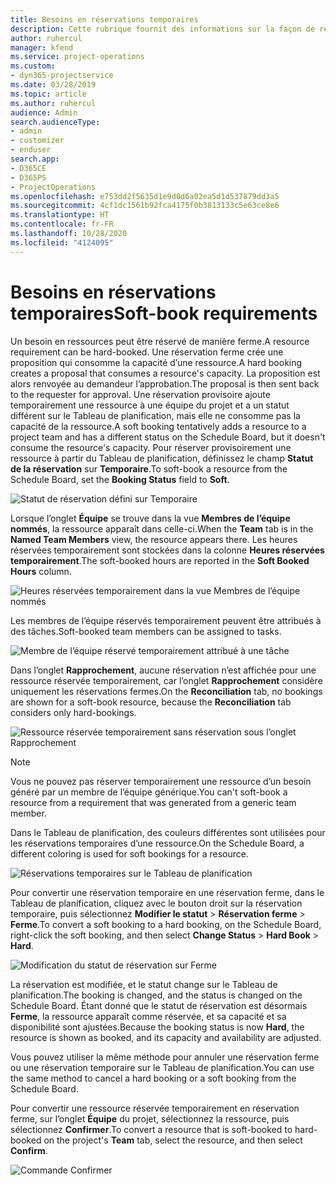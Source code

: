 ```yaml
---
title: Besoins en réservations temporaires
description: Cette rubrique fournit des informations sur la façon de réserver provisoirement des besoins.
author: ruhercul
manager: kfend
ms.service: project-operations
ms.custom:
- dyn365-projectservice
ms.date: 03/28/2019
ms.topic: article
ms.author: ruhercul
audience: Admin
search.audienceType:
- admin
- customizer
- enduser
search.app:
- D365CE
- D365PS
- ProjectOperations
ms.openlocfilehash: e753dd2f5635d1e9d0d6a02ea5d1d537879dd3a5
ms.sourcegitcommit: 4cf1dc1561b92fca4175f0b3813133c5e63ce8e6
ms.translationtype: HT
ms.contentlocale: fr-FR
ms.lasthandoff: 10/28/2020
ms.locfileid: "4124095"
---
```

# <a name="soft-book-requirements"></a><span data-ttu-id="65d11-103">Besoins en réservations temporaires</span><span class="sxs-lookup"><span data-stu-id="65d11-103">Soft-book requirements</span></span>

<span data-ttu-id="65d11-104">Un besoin en ressources peut être réservé de manière ferme.</span><span class="sxs-lookup"><span data-stu-id="65d11-104">A resource requirement can be hard-booked.</span></span> <span data-ttu-id="65d11-105">Une réservation ferme crée une proposition qui consomme la capacité d’une ressource.</span><span class="sxs-lookup"><span data-stu-id="65d11-105">A hard booking creates a proposal that consumes a resource's capacity.</span></span> <span data-ttu-id="65d11-106">La proposition est alors renvoyée au demandeur l’approbation.</span><span class="sxs-lookup"><span data-stu-id="65d11-106">The proposal is then sent back to the requester for approval.</span></span> <span data-ttu-id="65d11-107">Une réservation provisoire ajoute temporairement une ressource à une équipe du projet et a un statut différent sur le Tableau de planification, mais elle ne consomme pas la capacité de la ressource.</span><span class="sxs-lookup"><span data-stu-id="65d11-107">A soft booking tentatively adds a resource to a project team and has a different status on the Schedule Board, but it doesn't consume the resource's capacity.</span></span> <span data-ttu-id="65d11-108">Pour réserver provisoirement une ressource à partir du Tableau de planification, définissez le champ **Statut de la réservation** sur **Temporaire**.</span><span class="sxs-lookup"><span data-stu-id="65d11-108">To soft-book a resource from the Schedule Board, set the **Booking Status** field to **Soft**.</span></span>

![Statut de réservation défini sur Temporaire](media/Resource-Management-image77.png)

<span data-ttu-id="65d11-110">Lorsque l’onglet **Équipe** se trouve dans la vue **Membres de l’équipe nommés**, la ressource apparaît dans celle-ci.</span><span class="sxs-lookup"><span data-stu-id="65d11-110">When the **Team** tab is in the **Named Team Members** view, the resource appears there.</span></span> <span data-ttu-id="65d11-111">Les heures réservées temporairement sont stockées dans la colonne **Heures réservées temporairement**.</span><span class="sxs-lookup"><span data-stu-id="65d11-111">The soft-booked hours are reported in the **Soft Booked Hours** column.</span></span>

![Heures réservées temporairement dans la vue Membres de l’équipe nommés](media/Resource-Management-image78.png)

<span data-ttu-id="65d11-113">Les membres de l’équipe réservés temporairement peuvent être attribués à des tâches.</span><span class="sxs-lookup"><span data-stu-id="65d11-113">Soft-booked team members can be assigned to tasks.</span></span>

![Membre de l’équipe réservé temporairement attribué à une tâche](media/Resource-Management-image79.png)

<span data-ttu-id="65d11-115">Dans l’onglet **Rapprochement**, aucune réservation n’est affichée pour une ressource réservée temporairement, car l’onglet **Rapprochement** considère uniquement les réservations fermes.</span><span class="sxs-lookup"><span data-stu-id="65d11-115">On the **Reconciliation** tab, no bookings are shown for a soft-book resource, because the **Reconciliation** tab considers only hard-bookings.</span></span>

![Ressource réservée temporairement sans réservation sous l’onglet Rapprochement](media/Resource-Management-image80.png)

> [!NOTE]
> <span data-ttu-id="65d11-117">Vous ne pouvez pas réserver temporairement une ressource d’un besoin généré par un membre de l’équipe générique.</span><span class="sxs-lookup"><span data-stu-id="65d11-117">You can't soft-book a resource from a requirement that was generated from a generic team member.</span></span>

<span data-ttu-id="65d11-118">Dans le Tableau de planification, des couleurs différentes sont utilisées pour les réservations temporaires d’une ressource.</span><span class="sxs-lookup"><span data-stu-id="65d11-118">On the Schedule Board, a different coloring is used for soft bookings for a resource.</span></span>

![Réservations temporaires sur le Tableau de planification](media/Resource-Management-image81.png)

<span data-ttu-id="65d11-120">Pour convertir une réservation temporaire en une réservation ferme, dans le Tableau de planification, cliquez avec le bouton droit sur la réservation temporaire, puis sélectionnez **Modifier le statut** \> **Réservation ferme** \> **Ferme**.</span><span class="sxs-lookup"><span data-stu-id="65d11-120">To convert a soft booking to a hard booking, on the Schedule Board, right-click the soft booking, and then select **Change Status** \> **Hard Book** \> **Hard**.</span></span>

![Modification du statut de réservation sur Ferme](media/Resource-Management-image82.png)

<span data-ttu-id="65d11-122">La réservation est modifiée, et le statut change sur le Tableau de planification.</span><span class="sxs-lookup"><span data-stu-id="65d11-122">The booking is changed, and the status is changed on the Schedule Board.</span></span> <span data-ttu-id="65d11-123">Étant donné que le statut de réservation est désormais **Ferme**, la ressource apparaît comme réservée, et sa capacité et sa disponibilité sont ajustées.</span><span class="sxs-lookup"><span data-stu-id="65d11-123">Because the booking status is now **Hard**, the resource is shown as booked, and its capacity and availability are adjusted.</span></span>

<span data-ttu-id="65d11-124">Vous pouvez utiliser la même méthode pour annuler une réservation ferme ou une réservation temporaire sur le Tableau de planification.</span><span class="sxs-lookup"><span data-stu-id="65d11-124">You can use the same method to cancel a hard booking or a soft booking from the Schedule Board.</span></span>

<span data-ttu-id="65d11-125">Pour convertir une ressource réservée temporairement en réservation ferme, sur l’onglet **Équipe** du projet, sélectionnez la ressource, puis sélectionnez **Confirmer**.</span><span class="sxs-lookup"><span data-stu-id="65d11-125">To convert a resource that is soft-booked to hard-booked on the project's **Team** tab, select the resource, and then select **Confirm**.</span></span>

![Commande Confirmer](media/Resource-Management-image83.png)
